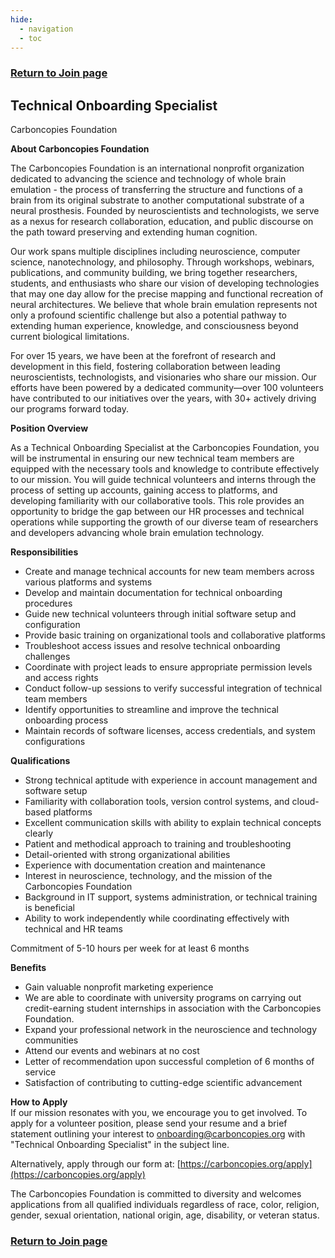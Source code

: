 ```yaml
---
hide:
  - navigation
  - toc
---
```

<!-- hiding "Index" -->
<style>
.md-typeset h1, .md-content__button {
  display: none;
}
</style>

### [Return to Join page](/Join)

## Technical Onboarding Specialist

Carboncopies Foundation

**About Carboncopies Foundation**

The Carboncopies Foundation is an international nonprofit organization dedicated to advancing the science and technology of whole brain emulation \- the process of transferring the structure and functions of a brain from its original substrate to another computational substrate of a neural prosthesis. Founded by neuroscientists and technologists, we serve as a nexus for research collaboration, education, and public discourse on the path toward preserving and extending human cognition.

Our work spans multiple disciplines including neuroscience, computer science, nanotechnology, and philosophy. Through workshops, webinars, publications, and community building, we bring together researchers, students, and enthusiasts who share our vision of developing technologies that may one day allow for the precise mapping and functional recreation of neural architectures. We believe that whole brain emulation represents not only a profound scientific challenge but also a potential pathway to extending human experience, knowledge, and consciousness beyond current biological limitations.

For over 15 years, we have been at the forefront of research and development in this field, fostering collaboration between leading neuroscientists, technologists, and visionaries who share our mission. Our efforts have been powered by a dedicated community—over 100 volunteers have contributed to our initiatives over the years, with 30+ actively driving our programs forward today.

**Position Overview**

As a Technical Onboarding Specialist at the Carboncopies Foundation, you will be instrumental in ensuring our new technical team members are equipped with the necessary tools and knowledge to contribute effectively to our mission. You will guide technical volunteers and interns through the process of setting up accounts, gaining access to platforms, and developing familiarity with our collaborative tools. This role provides an opportunity to bridge the gap between our HR processes and technical operations while supporting the growth of our diverse team of researchers and developers advancing whole brain emulation technology.

**Responsibilities**

* Create and manage technical accounts for new team members across various platforms and systems  
* Develop and maintain documentation for technical onboarding procedures  
* Guide new technical volunteers through initial software setup and configuration  
* Provide basic training on organizational tools and collaborative platforms  
* Troubleshoot access issues and resolve technical onboarding challenges  
* Coordinate with project leads to ensure appropriate permission levels and access rights  
* Conduct follow-up sessions to verify successful integration of technical team members  
* Identify opportunities to streamline and improve the technical onboarding process  
* Maintain records of software licenses, access credentials, and system configurations

**Qualifications**

* Strong technical aptitude with experience in account management and software setup  
* Familiarity with collaboration tools, version control systems, and cloud-based platforms  
* Excellent communication skills with ability to explain technical concepts clearly  
* Patient and methodical approach to training and troubleshooting  
* Detail-oriented with strong organizational abilities  
* Experience with documentation creation and maintenance  
* Interest in neuroscience, technology, and the mission of the Carboncopies Foundation  
* Background in IT support, systems administration, or technical training is beneficial  
* Ability to work independently while coordinating effectively with technical and HR teams

Commitment of 5-10 hours per week for at least 6 months

**Benefits**

* Gain valuable nonprofit marketing experience  
* We are able to coordinate with university programs on carrying out credit-earning student internships in association with the Carboncopies Foundation.  
* Expand your professional network in the neuroscience and technology communities  
* Attend our events and webinars at no cost  
* Letter of recommendation upon successful completion of 6 months of service  
* Satisfaction of contributing to cutting-edge scientific advancement

**How to Apply**  
If our mission resonates with you, we encourage you to get involved. To apply for a volunteer position, please send your resume and a brief statement outlining your interest to onboarding@carboncopies.org with "Technical Onboarding Specialist" in the subject line.

Alternatively, apply through our form at: [https://carboncopies.org/apply](https://carboncopies.org/apply)

The Carboncopies Foundation is committed to diversity and welcomes applications from all qualified individuals regardless of race, color, religion, gender, sexual orientation, national origin, age, disability, or veteran status.

### [Return to Join page](/Join)